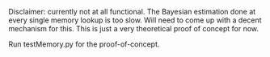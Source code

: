 Disclaimer: currently not at all functional. The Bayesian estimation done at every single memory lookup is too slow. Will need to come up with a decent mechanism for this. This is just a very theoretical proof of concept for now.

Run testMemory.py for the proof-of-concept.
